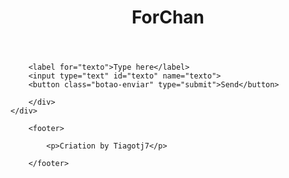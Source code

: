 <head>
    <meta charset="UTF-8">
    <meta name="viewport" content="width=S, initial-scale=1.0">
    <title>ForChat</title>
    <link rel="stylesheet" href="forchat2.css">
    <script src="forchat3.js"></script>
</head>
<body>
    <header> <h1>ForChan</h1> </header>
       
<div class="container">
    <div class="conteudo"></div>
     <div class="caixa-texto">

        <label for="texto">Type here</label>
        <input type="text" id="texto" name="texto">
        <button class="botao-enviar" type="submit">Send</button>

        </div>
    </div>

        <footer>

            <p>Criation by Tiagotj7</p>

        </footer>

</body>
